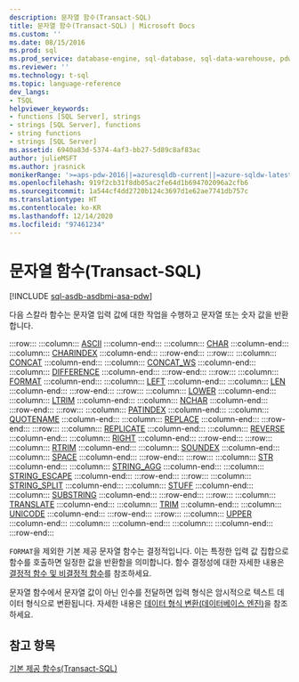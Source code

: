 ```yaml
---
description: 문자열 함수(Transact-SQL)
title: 문자열 함수(Transact-SQL) | Microsoft Docs
ms.custom: ''
ms.date: 08/15/2016
ms.prod: sql
ms.prod_service: database-engine, sql-database, sql-data-warehouse, pdw
ms.reviewer: ''
ms.technology: t-sql
ms.topic: language-reference
dev_langs:
- TSQL
helpviewer_keywords:
- functions [SQL Server], strings
- strings [SQL Server], functions
- string functions
- strings [SQL Server]
ms.assetid: 6940a83d-5374-4af3-bb27-5d89c8af83ac
author: julieMSFT
ms.author: jrasnick
monikerRange: '>=aps-pdw-2016||=azuresqldb-current||=azure-sqldw-latest||>=sql-server-2016||>=sql-server-linux-2017||=azuresqldb-mi-current'
ms.openlocfilehash: 919f2cb31f8db05ac2fe64d1b694702096a2cfb6
ms.sourcegitcommit: 1a544cf4dd2720b124c3697d1e62ae7741db757c
ms.translationtype: HT
ms.contentlocale: ko-KR
ms.lasthandoff: 12/14/2020
ms.locfileid: "97461234"
---
```

# <a name="string-functions-transact-sql"></a>문자열 함수(Transact-SQL)
[!INCLUDE [sql-asdb-asdbmi-asa-pdw](../../includes/applies-to-version/sql-asdb-asdbmi-asa-pdw.md)]

다음 스칼라 함수는 문자열 입력 값에 대한 작업을 수행하고 문자열 또는 숫자 값을 반환합니다.  

:::row:::
    :::column:::
        [ASCII](../../t-sql/functions/ascii-transact-sql.md)
    :::column-end:::
    :::column:::
        [CHAR](../../t-sql/functions/char-transact-sql.md)
    :::column-end:::
    :::column:::
        [CHARINDEX](../../t-sql/functions/charindex-transact-sql.md)
    :::column-end:::
:::row-end:::
:::row:::
    :::column:::
        [CONCAT](../../t-sql/functions/concat-transact-sql.md)
    :::column-end:::
    :::column:::
        [CONCAT_WS](../../t-sql/functions/concat-ws-transact-sql.md)
    :::column-end:::
    :::column:::
        [DIFFERENCE](../../t-sql/functions/difference-transact-sql.md) 
    :::column-end:::
:::row-end:::
:::row:::
    :::column:::
        [FORMAT](../../t-sql/functions/format-transact-sql.md)
    :::column-end:::
    :::column:::
        [LEFT](../../t-sql/functions/left-transact-sql.md)
    :::column-end:::
    :::column:::
        [LEN](../../t-sql/functions/len-transact-sql.md) 
    :::column-end:::
:::row-end:::
:::row:::
    :::column:::
        [LOWER](../../t-sql/functions/lower-transact-sql.md)
    :::column-end:::
    :::column:::
        [LTRIM](../../t-sql/functions/ltrim-transact-sql.md)
    :::column-end:::
    :::column:::
        [NCHAR](../../t-sql/functions/nchar-transact-sql.md) 
    :::column-end:::
:::row-end:::
:::row:::
    :::column:::
        [PATINDEX](../../t-sql/functions/patindex-transact-sql.md)
    :::column-end:::
    :::column:::
        [QUOTENAME](../../t-sql/functions/quotename-transact-sql.md)
    :::column-end:::
    :::column:::
        [REPLACE](../../t-sql/functions/replace-transact-sql.md) 
    :::column-end:::
:::row-end:::
:::row:::
    :::column:::
        [REPLICATE](../../t-sql/functions/replicate-transact-sql.md)
    :::column-end:::
    :::column:::
        [REVERSE](../../t-sql/functions/reverse-transact-sql.md) 
    :::column-end:::
    :::column:::
        [RIGHT](../../t-sql/functions/right-transact-sql.md) 
    :::column-end:::
:::row-end:::
:::row:::
    :::column:::
        [RTRIM](../../t-sql/functions/rtrim-transact-sql.md)
    :::column-end:::
    :::column:::
        [SOUNDEX](../../t-sql/functions/soundex-transact-sql.md) 
    :::column-end:::
    :::column:::
        [SPACE](../../t-sql/functions/space-transact-sql.md) 
    :::column-end:::
:::row-end:::
:::row:::
    :::column:::
        [STR](../../t-sql/functions/str-transact-sql.md)
    :::column-end:::
    :::column:::
        [STRING_AGG](../../t-sql/functions/string-agg-transact-sql.md)
    :::column-end:::
    :::column:::
        [STRING_ESCAPE](../../t-sql/functions/string-escape-transact-sql.md) 
    :::column-end:::
:::row-end:::
:::row:::
    :::column:::
        [STRING_SPLIT](../../t-sql/functions/string-split-transact-sql.md)
    :::column-end:::
    :::column:::
        [STUFF](../../t-sql/functions/stuff-transact-sql.md)
    :::column-end:::
    :::column:::
        [SUBSTRING](../../t-sql/functions/substring-transact-sql.md) 
    :::column-end:::
:::row-end:::
:::row:::
    :::column:::
        [TRANSLATE](../../t-sql/functions/translate-transact-sql.md)
    :::column-end:::
    :::column:::
        [TRIM](../../t-sql/functions/trim-transact-sql.md)
    :::column-end:::
    :::column:::
        [UNICODE](../../t-sql/functions/unicode-transact-sql.md) 
    :::column-end:::
:::row-end:::
:::row:::
    :::column:::
        [UPPER](../../t-sql/functions/upper-transact-sql.md) 
    :::column-end:::
    :::column:::
    :::column-end:::
    :::column:::
    :::column-end:::
:::row-end:::

  
 `FORMAT`을 제외한 기본 제공 문자열 함수는 결정적입니다. 이는 특정한 입력 값 집합으로 함수를 호출하면 일정한 값을 반환함을 의미합니다. 함수 결정성에 대한 자세한 내용은 [결정적 함수 및 비결정적 함수](../../relational-databases/user-defined-functions/deterministic-and-nondeterministic-functions.md)를 참조하세요.  
  
 문자열 함수에서 문자열 값이 아닌 인수를 전달하면 입력 형식은 암시적으로 텍스트 데이터 형식으로 변환됩니다. 자세한 내용은 [데이터 형식 변환&#40;데이터베이스 엔진&#41;](../../t-sql/data-types/data-type-conversion-database-engine.md)을 참조하세요.  
  
## <a name="see-also"></a>참고 항목  
 [기본 제공 함수s&#40;Transact-SQL&#41;](~/t-sql/functions/functions.md)  
  
  

